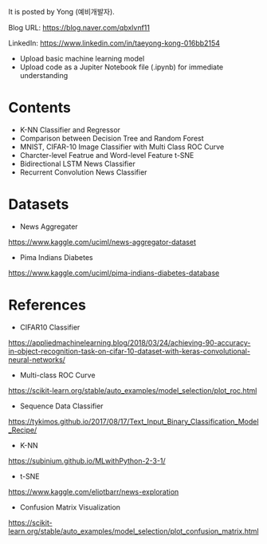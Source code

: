
It is posted by Yong (예비개발자).

Blog URL: https://blog.naver.com/qbxlvnf11

LinkedIn: https://www.linkedin.com/in/taeyong-kong-016bb2154


- Upload basic machine learning model
- Upload code as a Jupiter Notebook file (.ipynb) for immediate understanding


Contents
=============

- K-NN Classifier and Regressor
- Comparison between Decision Tree and Random Forest
- MNIST, CIFAR-10 Image Classifier with Multi Class ROC Curve
- Charcter-level Featrue and Word-level Feature t-SNE
- Bidirectional LSTM News Classifier
- Recurrent Convolution News Classifier

Datasets
=============

- News Aggregater

https://www.kaggle.com/uciml/news-aggregator-dataset

- Pima Indians Diabetes

https://www.kaggle.com/uciml/pima-indians-diabetes-database


References
=============

- CIFAR10 Classifier

https://appliedmachinelearning.blog/2018/03/24/achieving-90-accuracy-in-object-recognition-task-on-cifar-10-dataset-with-keras-convolutional-neural-networks/

- Multi-class ROC Curve

https://scikit-learn.org/stable/auto_examples/model_selection/plot_roc.html

- Sequence Data Classifier

https://tykimos.github.io/2017/08/17/Text_Input_Binary_Classification_Model_Recipe/

- K-NN

https://subinium.github.io/MLwithPython-2-3-1/

- t-SNE

https://www.kaggle.com/eliotbarr/news-exploration

- Confusion Matrix Visualization

https://scikit-learn.org/stable/auto_examples/model_selection/plot_confusion_matrix.html

